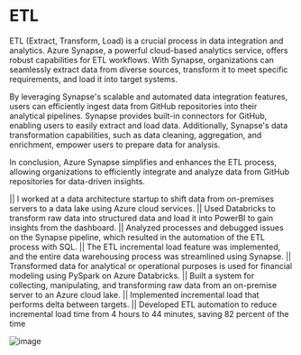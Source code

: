 # ETL

ETL (Extract, Transform, Load) is a crucial process in data integration and analytics. Azure Synapse, a powerful cloud-based analytics service, offers robust capabilities for ETL workflows. With Synapse, organizations can seamlessly extract data from diverse sources, transform it to meet specific requirements, and load it into target systems.

By leveraging Synapse's scalable and automated data integration features, users can efficiently ingest data from GitHub repositories into their analytical pipelines. Synapse provides built-in connectors for GitHub, enabling users to easily extract and load data. Additionally, Synapse's data transformation capabilities, such as data cleaning, aggregation, and enrichment, empower users to prepare data for analysis.

In conclusion, Azure Synapse simplifies and enhances the ETL process, allowing organizations to efficiently integrate and analyze data from GitHub repositories for data-driven insights.

||  I worked at a data architecture startup to shift data from on-premises servers to a data lake using Azure cloud services. 
||  Used Databricks to transform raw data into structured data and load it into PowerBI to gain insights from the dashboard. 
||  Analyzed processes and debugged issues on the Synapse pipeline, which resulted in the automation of the ETL process with SQL.
||  The ETL incremental load feature was implemented, and the entire data warehousing process was streamlined using Synapse. 
||  Transformed data for analytical or operational purposes is used for financial modeling using PySpark on Azure Databricks. 
||  Built a system for collecting, manipulating, and transforming raw data from an on-premise server to an Azure cloud lake. 
||  Implemented incremental load that performs delta between targets. 
||  Developed ETL automation to reduce incremental load time from 4 hours to 44 minutes, saving 82 percent of the time

![image](https://github.com/abhaymadan/ETL/assets/47034785/6308732b-82c6-49a0-96f5-dc69ede70541)
